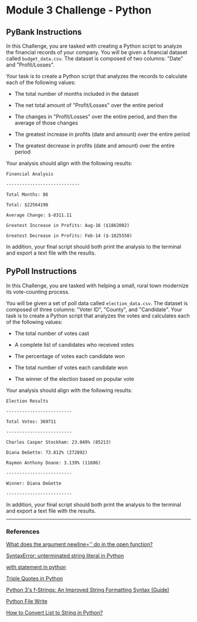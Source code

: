# Module 3 Challenge - Python


## PyBank Instructions

In this Challenge, you are tasked with creating a Python script to analyze the financial records of your company. You will be given a financial dataset called <code>budget_data.csv</code>. The dataset is composed of two columns: "Date" and "Profit/Losses".

Your task is to create a Python script that analyzes the records to calculate each of the following values:

- The total number of months included in the dataset

- The net total amount of "Profit/Losses" over the entire period

- The changes in "Profit/Losses" over the entire period, and then the average of those changes

- The greatest increase in profits (date and amount) over the entire period

- The greatest decrease in profits (date and amount) over the entire period

Your analysis should align with the following results:

	Financial Analysis
	
	----------------------------
	
	Total Months: 86
	
	Total: $22564198
	
	Average Change: $-8311.11
	
	Greatest Increase in Profits: Aug-16 ($1862002)
	
	Greatest Decrease in Profits: Feb-14 ($-1825558)

In addition, your final script should both print the analysis to the terminal and export a text file with the results.

## PyPoll Instructions

In this Challenge, you are tasked with helping a small, rural town modernize its vote-counting process.

You will be given a set of poll data called <code>election_data.csv</code>. The dataset is composed of three columns: "Voter ID", "County", and "Candidate". Your task is to create a Python script that analyzes the votes and calculates each of the following values:

- The total number of votes cast

- A complete list of candidates who received votes

- The percentage of votes each candidate won

- The total number of votes each candidate won

- The winner of the election based on popular vote



Your analysis should align with the following results:

	Election Results
	
	-------------------------
	
	Total Votes: 369711
	
	-------------------------
	
	Charles Casper Stockham: 23.049% (85213)
	
	Diana DeGette: 73.812% (272892)
	
	Raymon Anthony Doane: 3.139% (11606)
	
	-------------------------
	
	Winner: Diana DeGette
	
	-------------------------

In addition, your final script should both print the analysis to the terminal and export a text file with the results.

---

### References

[What does the argument newline='' do in the open function?](https://stackoverflow.com/questions/61861172/what-does-the-argument-newline-do-in-the-open-function)

[SyntaxError: unterminated string literal in Python](https://www.decodingweb.dev/solved-syntaxerror-unterminated-string-literal-in-python)

[with statement in python](https://www.geeksforgeeks.org/with-statement-in-python)

[Triple Quotes in Python](https://www.geeksforgeeks.org/triple-quotes-in-python)

[Python 3's f-Strings: An Improved String Formatting Syntax (Guide)](https://realpython.com/python-f-strings)

[Python File Write](https://www.w3schools.com/python/python_file_write.asp)

[How to Convert List to String in Python?](https://www.simplilearn.com/tutorials/python-tutorial/list-to-string-in-python)


